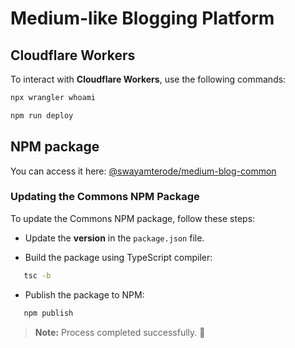 # Medium-like Blogging Platform

## Cloudflare Workers

To interact with **Cloudflare Workers**, use the following commands:

```bash
npx wrangler whoami
```

```bash
npm run deploy
```

## NPM package 

You can access it here: [@swayamterode/medium-blog-common](https://www.npmjs.com/package/@swayamterode/medium-blog-common?activeTab=readme)

### Updating the Commons NPM Package

To update the Commons NPM package, follow these steps:

- Update the **version** in the `package.json` file.

- Build the package using TypeScript compiler:

```bash
   tsc -b
```

- Publish the package to NPM:

```bash
   npm publish
```

> **Note:** Process completed successfully. 🎉
